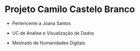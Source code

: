 # Projeto Camilo Castelo Branco
- Pertencente a Joana Santos



- UC de Análise e Visualização de Dados


- Mestrado de Humanidades Digitais
